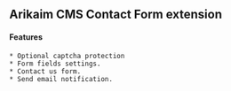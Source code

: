 ## Arikaim CMS Contact Form extension

#### Features
    * Optional captcha protection
    * Form fields settings.
    * Contact us form.
    * Send email notification.
